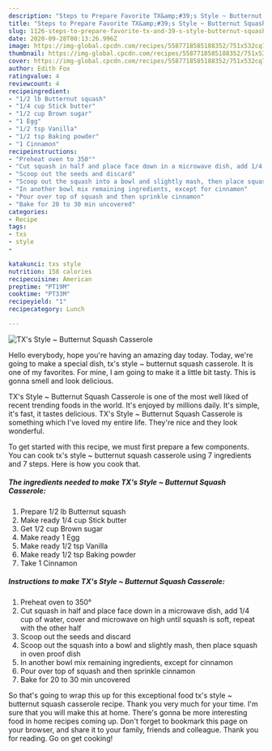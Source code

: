 ```yaml
---
description: "Steps to Prepare Favorite TX&amp;#39;s Style ~ Butternut Squash Casserole"
title: "Steps to Prepare Favorite TX&amp;#39;s Style ~ Butternut Squash Casserole"
slug: 1126-steps-to-prepare-favorite-tx-and-39-s-style-butternut-squash-casserole
date: 2020-09-28T00:13:26.996Z
image: https://img-global.cpcdn.com/recipes/5587718585188352/751x532cq70/txs-style-butternut-squash-casserole-recipe-main-photo.jpg
thumbnail: https://img-global.cpcdn.com/recipes/5587718585188352/751x532cq70/txs-style-butternut-squash-casserole-recipe-main-photo.jpg
cover: https://img-global.cpcdn.com/recipes/5587718585188352/751x532cq70/txs-style-butternut-squash-casserole-recipe-main-photo.jpg
author: Edith Fox
ratingvalue: 4
reviewcount: 4
recipeingredient:
- "1/2 lb Butternut squash"
- "1/4 cup Stick butter"
- "1/2 cup Brown sugar"
- "1 Egg"
- "1/2 tsp Vanilla"
- "1/2 tsp Baking powder"
- "1 Cinnamon"
recipeinstructions:
- "Preheat oven to 350°"
- "Cut squash in half and place face down in a microwave dish, add 1/4 cup of water, cover and microwave on high until squash is soft, repeat with the other half"
- "Scoop out the seeds and discard"
- "Scoop out the squash into a bowl and slightly mash, then place squash in oven proof dish"
- "In another bowl mix remaining ingredients, except for cinnamon"
- "Pour over top of squash and then sprinkle cinnamon"
- "Bake for 20 to 30 min uncovered"
categories:
- Recipe
tags:
- txs
- style
- 

katakunci: txs style  
nutrition: 158 calories
recipecuisine: American
preptime: "PT19M"
cooktime: "PT33M"
recipeyield: "1"
recipecategory: Lunch

---
```



![TX&#39;s Style ~ Butternut Squash Casserole](https://img-global.cpcdn.com/recipes/5587718585188352/751x532cq70/txs-style-butternut-squash-casserole-recipe-main-photo.jpg)

Hello everybody, hope you're having an amazing day today. Today, we're going to make a special dish, tx&#39;s style ~ butternut squash casserole. It is one of my favorites. For mine, I am going to make it a little bit tasty. This is gonna smell and look delicious.

TX&#39;s Style ~ Butternut Squash Casserole is one of the most well liked of recent trending foods in the world. It's enjoyed by millions daily. It's simple, it's fast, it tastes delicious. TX&#39;s Style ~ Butternut Squash Casserole is something which I've loved my entire life. They're nice and they look wonderful.




To get started with this recipe, we must first prepare a few components. You can cook tx&#39;s style ~ butternut squash casserole using 7 ingredients and 7 steps. Here is how you cook that.

<!--inarticleads1-->

##### The ingredients needed to make TX&#39;s Style ~ Butternut Squash Casserole:

1. Prepare 1/2 lb Butternut squash
1. Make ready 1/4 cup Stick butter
1. Get 1/2 cup Brown sugar
1. Make ready 1 Egg
1. Make ready 1/2 tsp Vanilla
1. Make ready 1/2 tsp Baking powder
1. Take 1 Cinnamon




<!--inarticleads2-->

##### Instructions to make TX&#39;s Style ~ Butternut Squash Casserole:

1. Preheat oven to 350°
1. Cut squash in half and place face down in a microwave dish, add 1/4 cup of water, cover and microwave on high until squash is soft, repeat with the other half
1. Scoop out the seeds and discard
1. Scoop out the squash into a bowl and slightly mash, then place squash in oven proof dish
1. In another bowl mix remaining ingredients, except for cinnamon
1. Pour over top of squash and then sprinkle cinnamon
1. Bake for 20 to 30 min uncovered




So that's going to wrap this up for this exceptional food tx&#39;s style ~ butternut squash casserole recipe. Thank you very much for your time. I'm sure that you will make this at home. There's gonna be more interesting food in home recipes coming up. Don't forget to bookmark this page on your browser, and share it to your family, friends and colleague. Thank you for reading. Go on get cooking!
